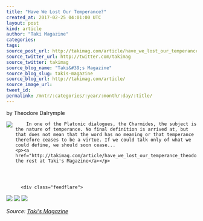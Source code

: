 ```yaml
---
title: "Have We Lost Our Temperance?"
created_at: 2017-02-25 04:01:00 UTC
layout: post
kind: article
author: "Taki Magazine"
categories: 
tags: 
source_post_url: http://takimag.com/article/have_we_lost_our_temperance_theodore_dalrymple
source_twitter_url: http://twitter.com/takimag
source_twitter: takimag
source_blog_name: "Taki&#39;s Magazine"
source_blog_slug: takis-magazine
source_blog_url: http://takimag.com/article/
source_image_url: 
tweet_id:
permalink: /mntr/:categories/:year/:month/:day/:title/
---
```

by Theodore Dalrymple<br />
	  

<img src="http://takimag.com/images/uploads/resistancedalrymplebigstcok.jpg" style="float:left;margin-right:8px;"/>
	






	
		In one of the Platonic dialogues, the Charmides, the subject is the nature of temperance. No final definition is arrived at, but that does not mean that the word has no meaning or that temperance therefore ceases to be a virtue. If we could talk only of what we could define, we should soon cease...
	<p><a href="http://takimag.com/article/have_we_lost_our_temperance_theodore_dalrymple">Read the rest at Taki's Magazine</a></p>
						
	  
	  
	  
	  <div class="feedflare">
<a href="http://feeds.feedburner.com/~ff/takimag?a=0C_kTZfMRVU:_C2pThg1TT4:yIl2AUoC8zA"><img src="http://feeds.feedburner.com/~ff/takimag?d=yIl2AUoC8zA" border="0"></img></a> <a href="http://feeds.feedburner.com/~ff/takimag?a=0C_kTZfMRVU:_C2pThg1TT4:qj6IDK7rITs"><img src="http://feeds.feedburner.com/~ff/takimag?d=qj6IDK7rITs" border="0"></img></a> <a href="http://feeds.feedburner.com/~ff/takimag?a=0C_kTZfMRVU:_C2pThg1TT4:gIN9vFwOqvQ"><img src="http://feeds.feedburner.com/~ff/takimag?i=0C_kTZfMRVU:_C2pThg1TT4:gIN9vFwOqvQ" border="0"></img></a>
</div><img src="http://feeds.feedburner.com/~r/takimag/~4/0C_kTZfMRVU" height="1" width="1" alt=""/><div class="">
    <i>Source: <a href="http://takimag.com/article/">Taki&#39;s Magazine</a></i>
</div>

